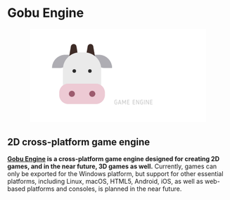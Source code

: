 # Gobu Engine

<p align="center">
  <a href="https://gobuengine.org">
    <img src="logo.png" width="400" alt="Godot Engine logo">
  </a>
</p>

## 2D cross-platform game engine

**[Gobu Engine](https://gobuengine.org) is a cross-platform game engine designed for creating 2D games, and in the near future, 3D games as well.** Currently, games can only be exported for the Windows platform, but support for other essential platforms, including Linux, macOS, HTML5, Android, iOS, as well as web-based platforms and consoles, is planned in the near future.
